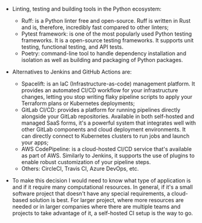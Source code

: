 - Linting, testing and building tools in the Python ecosystem:
	- Ruff: is a Python linter free and open-source. Ruff is written in Rust and is, therefore, incredibly fast compared to other linters;
	- Pytest framework: is one of the most popularly used Python testing frameworks. It is a open-source testing frameworks. It supports unit testing, functional testing, and API tests.
	- Poetry: command-line tool to handle dependency installation and isolation as well as building and packaging of Python packages.

- Alternatives to Jenkins and GitHub Actions are:
	- Spacelift: is an IaC (Infrastructure-as-code) management platform. It provides an automated CI/CD workflow for your infrastructure changes, letting you stop writing flaky pipeline scripts to apply your Terraform plans or Kubernetes deployments;
	- GitLab CI/CD: provides a platform for running pipelines directly alongside your GitLab repositories. Available in both self-hosted and managed SaaS forms, it's a powerful system that integrates well with other GitLab components and cloud deployment environments. It can directly connect to Kubernetes clusters to run jobs and launch your apps;
	- AWS CodePipeline: is a cloud-hosted CI/CD service that's available as part of AWS. Similarly to Jenkins, it supports the use of plugins to enable robust customization of your pipeline steps.
	- Others: CircleCI, Travis CI, Azure DevOps, etc.

- To make this decision I would need to know what type of application is and if it require many computational resources. In general, if it's a small software project that doesn't have any special requirements, a cloud-based solution is best. For larger project, where more resources are needed or in larger companies where there are multiple teams and projects to take advantage of it, a self-hosted CI setup is the way to go.